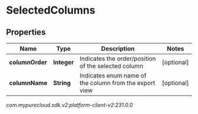 # SelectedColumns


## Properties

| Name | Type | Description | Notes |
| ------------ | ------------- | ------------- | ------------- |
| **columnOrder** | **Integer** | Indicates the order/position of the selected column |  [optional] |
| **columnName** | **String** | Indicates enum name of the column from the export view |  [optional] |




_com.mypurecloud.sdk.v2:platform-client-v2:231.0.0_
